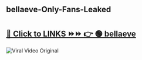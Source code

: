 
 ## bellaeve-Only-Fans-Leaked

# <h2><a href="https://clipsfans.com/bellaeve&ref=git">🔗 Click to LINKS ⏩⏩ 👉 🟢 bellaeve </a></h2>

<a href="https://clipsfans.com/bellaeve&ref=git" rel="nofollow" data-target="animated-image.originalLink"><img src="https://i.ibb.co.com/xMMVF88/686577567.gif" alt="Viral Video Original" style="max-width: 100%; display: inline-block;" data-target="animated-image.originalImage"></a>
